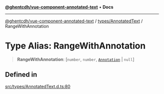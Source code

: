[**@ghentcdh/vue-component-annotated-text**](../../../README.md) • **Docs**

***

[@ghentcdh/vue-component-annotated-text](../../../modules.md) / [types/AnnotatedText](../README.md) / RangeWithAnnotation

# Type Alias: RangeWithAnnotation

> **RangeWithAnnotation**: [`number`, `number`, [`Annotation`](../../Annotation/interfaces/Annotation.md) \| `null`]

## Defined in

[src/types/AnnotatedText.d.ts:80](https://github.com/GhentCDH/vue_component_annotated_text/blob/bbd5dc841c855a8533eb4b63ec1d23dd4ebf9e1d/src/types/AnnotatedText.d.ts#L80)
